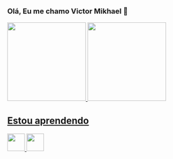 ### Olá, Eu me chamo Victor Mikhael 👋
 

<div>
<a href="https://github.com/whitwander">
<img loading="lazy" height="180em" src="https://github-readme-stats.vercel.app/api/top-langs/?username=whitwander&layout=compact&langs_count=7&theme=dracula"/>
<img loading="lazy" height="180em" src="https://github-readme-stats.vercel.app/api?username=whitwander&show_icons=true&theme=dracula&include_all_commits=true&count_private=true"/>
</div>

## Estou aprendendo

<img loading="lazy" src="https://cdn.jsdelivr.net/gh/devicons/devicon/icons/javascript/javascript-original.svg" width="40" height="40"/> <img loading="lazy" src="https://cdn.jsdelivr.net/gh/devicons/devicon/icons/html/html-original.svg" width="40" height="40"/>





